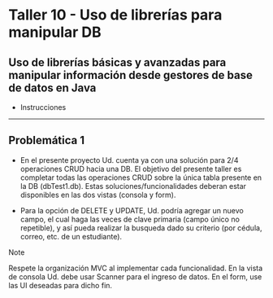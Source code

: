 # Taller 10 - Uso de librerías para manipular DB 

## Uso de librerías básicas y avanzadas para manipular información desde gestores de base de datos en Java
* Instrucciones
___


## Problemática 1

* En el presente proyecto Ud. cuenta ya con una solución para 2/4 operaciones CRUD hacia una DB. El objetivo del presente taller es completar todas las operaciones CRUD sobre la única tabla presente en la DB (dbTest1.db). Estas soluciones/funcionalidades deberan estar disponibles en las dos vistas (consola y form). 

* Para la opción de DELETE y UPDATE, Ud. podría agregar un nuevo campo, el cual haga las veces de clave primaria (campo único no repetible), y así pueda realizar la busqueda dado su criterio (por cédula, correo, etc. de un estudiante). 

> [!Note]
> Respete la organización MVC al implementar cada funcionalidad. En la vista de consola Ud. debe usar Scanner para el ingreso de datos. En el form, use las UI deseadas para dicho fin. 

